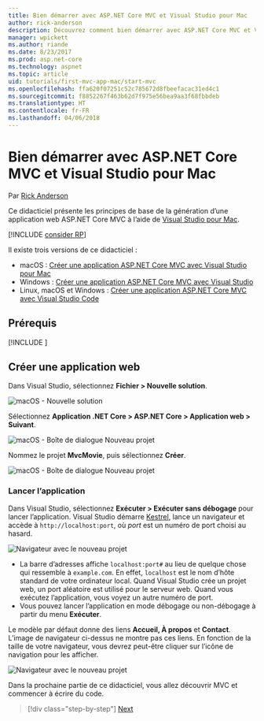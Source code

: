 ```yaml
---
title: Bien démarrer avec ASP.NET Core MVC et Visual Studio pour Mac
author: rick-anderson
description: Découvrez comment bien démarrer avec ASP.NET Core MVC et Visual Studio.
manager: wpickett
ms.author: riande
ms.date: 8/23/2017
ms.prod: asp.net-core
ms.technology: aspnet
ms.topic: article
uid: tutorials/first-mvc-app-mac/start-mvc
ms.openlocfilehash: ffa620f07251c52c785672d8fbeefacac31ed4c1
ms.sourcegitcommit: f8852267f463b62d7f975e56bea9aa3f68fbbdeb
ms.translationtype: HT
ms.contentlocale: fr-FR
ms.lasthandoff: 04/06/2018
---
```

# <a name="get-started-with-aspnet-core-mvc-and-visual-studio-for-mac"></a>Bien démarrer avec ASP.NET Core MVC et Visual Studio pour Mac

Par [Rick Anderson](https://twitter.com/RickAndMSFT)

Ce didacticiel présente les principes de base de la génération d’une application web ASP.NET Core MVC à l’aide de [Visual Studio pour Mac](https://www.visualstudio.com/vs/visual-studio-mac/). 

[!INCLUDE [consider RP](../../includes/razor.md)]

Il existe trois versions de ce didacticiel :

* macOS : [Créer une application ASP.NET Core MVC avec Visual Studio pour Mac](xref:tutorials/first-mvc-app-mac/start-mvc)
* Windows : [Créer une application ASP.NET Core MVC avec Visual Studio](xref:tutorials/first-mvc-app/start-mvc)
* Linux, macOS et Windows : [Créer une application ASP.NET Core MVC avec Visual Studio Code](xref:tutorials/first-mvc-app-xplat/start-mvc)

## <a name="prerequisites"></a>Prérequis

[!INCLUDE [](~/includes/net-core-prereqs-macos.md)]

## <a name="create-a-web-app"></a>Créer une application web

Dans Visual Studio, sélectionnez **Fichier > Nouvelle solution**.

![macOS - Nouvelle solution](../first-web-api-mac/_static/sln.png)

Sélectionnez **Application .NET Core > ASP.NET Core > Application web > Suivant**.

![macOS - Boîte de dialogue Nouveau projet](start-mvc/1.png)

Nommez le projet **MvcMovie**, puis sélectionnez **Créer**.

![macOS - Boîte de dialogue Nouveau projet](start-mvc/2.png)

### <a name="launch-the-app"></a>Lancer l’application

Dans Visual Studio, sélectionnez **Exécuter > Exécuter sans débogage** pour lancer l’application. Visual Studio démarre [Kestrel](xref:fundamentals/servers/index#kestrel), lance un navigateur et accède à `http://localhost:port`, où *port* est un numéro de port choisi au hasard.

![Navigateur avec le nouveau projet](start-mvc/b1.png)

* La barre d’adresses affiche `localhost:port#` au lieu de quelque chose qui ressemble à `example.com`. En effet, `localhost` est le nom d’hôte standard de votre ordinateur local. Quand Visual Studio crée un projet web, un port aléatoire est utilisé pour le serveur web. Quand vous exécutez l’application, vous voyez un autre numéro de port.
* Vous pouvez lancer l’application en mode débogage ou non-débogage à partir du menu **Exécuter**.

Le modèle par défaut donne des liens **Accueil, À propos** et **Contact**. L’image de navigateur ci-dessus ne montre pas ces liens. En fonction de la taille de votre navigateur, vous devrez peut-être cliquer sur l’icône de navigation pour les afficher.

![Navigateur avec le nouveau projet](start-mvc/b2.png)

Dans la prochaine partie de ce didacticiel, vous allez découvrir MVC et commencer à écrire du code.

> [!div class="step-by-step"]
> [Next](adding-controller.md)  
